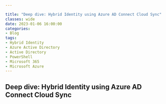 ```yaml
---

title: "Deep dive: Hybrid Identity using Azure AD Connect Cloud Sync"
classes: wide
date: 2023-01-06 16:00:00
categories:
- Blog
tags:
- Hybrid Identity
- Azure Active Directory
- Active Directory
- PowerShell
- Microsoft 365
- Microsoft Azure
---
```


## Deep dive: Hybrid Identity using Azure AD Connect Cloud Sync
